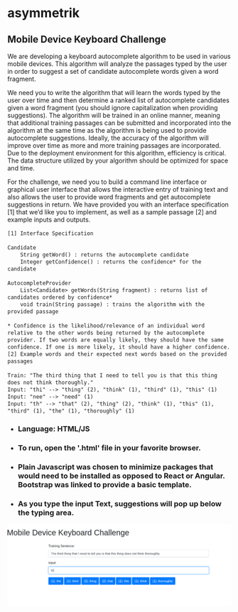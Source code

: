 # asymmetrik

## Mobile Device Keyboard Challenge

We are developing a keyboard autocomplete algorithm to be used in various mobile devices. This algorithm will analyze the passages typed by the user in order to suggest a set of candidate autocomplete words given a word fragment.

We need you to write the algorithm that will learn the words typed by the user over time and then determine a ranked list of autocomplete candidates given a word fragment (you should ignore capitalization when providing suggestions). The algorithm will be trained in an online manner, meaning that additional training passages can be submitted and incorporated into the algorithm at the same time as the algorithm is being used to provide autocomplete suggestions. Ideally, the accuracy of the algorithm will improve over time as more and more training passages are incorporated. Due to the deployment environment for this algorithm, efficiency is critical. The data structure utilized by your algorithm should be optimized for space and time.

For the challenge, we need you to build a command line interface or graphical user interface that allows the interactive entry of training text and also allows the user to provide word fragments and get autocomplete suggestions in return. We have provided you with an interface specification [1] that we’d like you to implement, as well as a sample passage [2] and example inputs and outputs.

```
[1] Interface Specification

Candidate
    String getWord() : returns the autocomplete candidate
    Integer getConfidence() : returns the confidence* for the candidate

AutocompleteProvider
    List<Candidate> getWords(String fragment) : returns list of candidates ordered by confidence*
    void train(String passage) : trains the algorithm with the provided passage

* Confidence is the likelihood/relevance of an individual word relative to the other words being returned by the autocomplete provider. If two words are equally likely, they should have the same confidence. If one is more likely, it should have a higher confidence.
[2] Example words and their expected next words based on the provided passages

Train: "The third thing that I need to tell you is that this thing does not think thoroughly."
Input: "thi" --> "thing" (2), "think" (1), "third" (1), "this" (1)
Input: "nee" --> "need" (1)
Input: "th" --> "that" (2), "thing" (2), "think" (1), "this" (1), "third" (1), "the" (1), "thoroughly" (1)

```

- ### Language: HTML/JS
- ### To run, open the '.html' file in your favorite browser.
- ### Plain Javascript was chosen to minimize packages that would need to be installed as opposed to React or Angular. Bootstrap was linked to provide a basic template.
- ### As you type the input Text, suggestions will pop up below the typing area.

![](./pic1.png)
